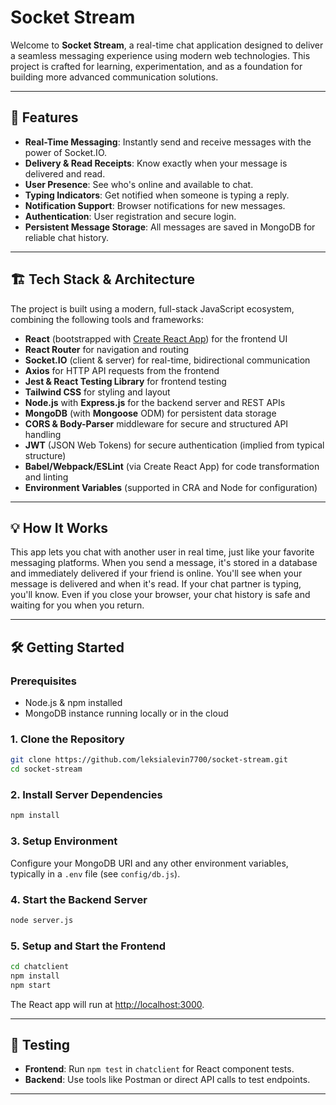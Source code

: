 # Socket Stream 

Welcome to **Socket Stream**, a real-time chat application designed to deliver a seamless messaging experience using modern web technologies. This project is crafted for learning, experimentation, and as a foundation for building more advanced communication solutions.

---

## 🚀 Features

- **Real-Time Messaging**: Instantly send and receive messages with the power of Socket.IO.
- **Delivery & Read Receipts**: Know exactly when your message is delivered and read.
- **User Presence**: See who's online and available to chat.
- **Typing Indicators**: Get notified when someone is typing a reply.
- **Notification Support**: Browser notifications for new messages.
- **Authentication**: User registration and secure login.
- **Persistent Message Storage**: All messages are saved in MongoDB for reliable chat history.

---

## 🏗️ Tech Stack & Architecture

The project is built using a modern, full-stack JavaScript ecosystem, combining the following tools and frameworks:

- **React** (bootstrapped with [Create React App](https://github.com/facebook/create-react-app)) for the frontend UI
- **React Router** for navigation and routing
- **Socket.IO** (client & server) for real-time, bidirectional communication
- **Axios** for HTTP API requests from the frontend
- **Jest & React Testing Library** for frontend testing
- **Tailwind CSS** for styling and layout
- **Node.js** with **Express.js** for the backend server and REST APIs
- **MongoDB** (with **Mongoose** ODM) for persistent data storage
- **CORS & Body-Parser** middleware for secure and structured API handling
- **JWT** (JSON Web Tokens) for secure authentication (implied from typical structure)
- **Babel/Webpack/ESLint** (via Create React App) for code transformation and linting
- **Environment Variables** (supported in CRA and Node for configuration)

---

## 💡 How It Works

This app lets you chat with another user in real time, just like your favorite messaging platforms. When you send a message, it's stored in a database and immediately delivered if your friend is online. You'll see when your message is delivered and when it's read. If your chat partner is typing, you'll know. Even if you close your browser, your chat history is safe and waiting for you when you return.

---

## 🛠️ Getting Started

### Prerequisites

- Node.js & npm installed
- MongoDB instance running locally or in the cloud

### 1. Clone the Repository

```bash
git clone https://github.com/leksialevin7700/socket-stream.git
cd socket-stream
```

### 2. Install Server Dependencies

```bash
npm install
```

### 3. Setup Environment

Configure your MongoDB URI and any other environment variables, typically in a `.env` file (see `config/db.js`).

### 4. Start the Backend Server

```bash
node server.js
```

### 5. Setup and Start the Frontend

```bash
cd chatclient
npm install
npm start
```

The React app will run at [http://localhost:3000](http://localhost:3000).

---

## 🧪 Testing

- **Frontend**: Run `npm test` in `chatclient` for React component tests.
- **Backend**: Use tools like Postman or direct API calls to test endpoints.

---

